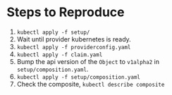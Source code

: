 # Steps to Reproduce

1. `kubectl apply -f setup/`   
2. Wait until provider kubernetes is ready.
3. `kubectl apply -f providerconfig.yaml`
4. `kubectl apply -f claim.yaml`
5. Bump the api version of the `Object` to `v1alpha2` in `setup/composition.yaml`.
6. `kubectl apply -f setup/composition.yaml` 
7. Check the composite, `kubectl describe composite` 